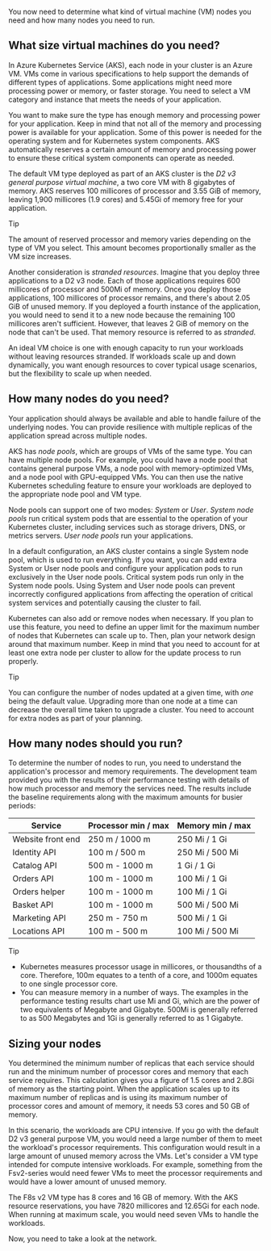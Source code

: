 You now need to determine what kind of virtual machine (VM) nodes you need and how many nodes you need to run.

## What size virtual machines do you need?

In Azure Kubernetes Service (AKS), each node in your cluster is an Azure VM. VMs come in various specifications to help support the demands of different types of applications. Some applications might need more processing power or memory, or faster storage. You need to select a VM category and instance that meets the needs of your application.

You want to make sure the type has enough memory and processing power for your application. Keep in mind that not all of the memory and processing power is available for your application. Some of this power is needed for the operating system and for Kubernetes system components. AKS automatically reserves a certain amount of memory and processing power to ensure these critical system components can operate as needed.

The default VM type deployed as part of an AKS cluster is the *D2 v3 general purpose virtual machine*, a two core VM with 8 gigabytes of memory. AKS reserves 100 millicores of processor and 3.55 GiB of memory, leaving 1,900 millicores (1.9 cores) and 5.45Gi of memory free for your application.

> [!TIP]
> The amount of reserved processor and memory varies depending on the type of VM you select. This amount becomes proportionally smaller as the VM size increases.

Another consideration is *stranded resources*. Imagine that you deploy three applications to a D2 v3 node. Each of those applications requires 600 millicores of processor and 500Mi of memory. Once you deploy those applications, 100 millicores of processor remains, and there's about 2.05 GiB of unused memory. If you deployed a fourth instance of the application, you would need to send it to a new node because the remaining 100 millicores aren't sufficient. However, that leaves 2 GiB of memory on the node that can't be used. That memory resource is referred to as *stranded*.

An ideal VM choice is one with enough capacity to run your workloads without leaving resources stranded. If workloads scale up and down dynamically, you want enough resources to cover typical usage scenarios, but the flexibility to scale up when needed.

## How many nodes do you need?

Your application should always be available and able to handle failure of the underlying nodes. You can provide resilience with multiple replicas of the application spread across multiple nodes.

AKS has *node pools*, which are groups of VMs of the same type. You can have multiple node pools. For example, you could have a node pool that contains general purpose VMs, a node pool with memory-optimized VMs, and a node pool with GPU-equipped VMs. You can then use the native Kubernetes scheduling feature to ensure your workloads are deployed to the appropriate node pool and VM type.

Node pools can support one of two modes: *System* or *User*. *System node pools* run critical system pods that are essential to the operation of your Kubernetes cluster, including services such as storage drivers, DNS, or metrics servers. *User node pools* run your applications.

In a default configuration, an AKS cluster contains a single System node pool, which is used to run everything. If you want, you can add extra System or User node pools and configure your application pods to run exclusively in the User node pools. Critical system pods run only in the System node pools. Using System and User node pools can prevent incorrectly configured applications from affecting the operation of critical system services and potentially causing the cluster to fail.

Kubernetes can also add or remove nodes when necessary. If you plan to use this feature, you need to define an upper limit for the maximum number of nodes that Kubernetes can scale up to. Then, plan your network design around that maximum number. Keep in mind that you need to account for at least one extra node per cluster to allow for the update process to run properly.

> [!TIP]
> You can configure the number of nodes updated at a given time, with *one* being the default value. Upgrading more than one node at a time can decrease the overall time taken to upgrade a cluster. You need to account for extra nodes as part of your planning.

## How many nodes should you run?

To determine the number of nodes to run, you need to understand the application's processor and memory requirements. The development team provided you with the results of their performance testing with details of how much processor and memory the services need. The results include the baseline requirements along with the maximum amounts for busier periods:

Service | Processor min / max | Memory min / max
--- | --- | ---
Website front end | 250 m / 1000 m | 250 Mi / 1 Gi
Identity API | 100 m / 500 m | 250 Mi / 500 Mi
Catalog API | 500 m - 1000 m | 1 Gi / 1 Gi
Orders API | 100 m - 1000 m | 100 Mi / 1 Gi
Orders helper | 100 m - 1000 m | 100 Mi / 1 Gi
Basket API | 100 m - 1000 m | 500 Mi / 500 Mi
Marketing API | 250 m - 750 m | 500 Mi / 1 Gi
Locations API | 100 m - 500 m | 100 Mi / 500 Mi

> [!TIP]
>
> * Kubernetes measures processor usage in millicores, or thousandths of a core. Therefore, 100m equates to a tenth of a core, and 1000m equates to one single processor core.
> * You can measure memory in a number of ways. The examples in the performance testing results chart use Mi and Gi, which are the power of two equivalents of Megabyte and Gigabyte. 500Mi is generally referred to as 500 Megabytes and 1Gi is generally referred to as 1 Gigabyte.

## Sizing your nodes

You determined the minimum number of replicas that each service should run and the minimum number of processor cores and memory that each service requires. This calculation gives you a figure of 1.5 cores and 2.8Gi of memory as the starting point. When the application scales up to its maximum number of replicas and is using its maximum number of processor cores and amount of memory, it needs 53 cores and 50 GB of memory.

In this scenario, the workloads are CPU intensive. If you go with the default D2 v3 general purpose VM, you would need a large number of them to meet the workload's processor requirements. This configuration would result in a large amount of unused memory across the VMs. Let's consider a VM type intended for compute intensive workloads. For example, something from the Fsv2-series would need fewer VMs to meet the processor requirements and would have a lower amount of unused memory.

The F8s v2 VM type has 8 cores and 16 GB of memory. With the AKS resource reservations, you have 7820 millicores and 12.65Gi for each node. When running at maximum scale, you would need seven VMs to handle the workloads.

Now, you need to take a look at the network.
